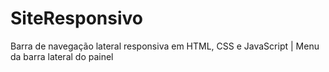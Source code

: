 # SiteResponsivo
Barra de navegação lateral responsiva em HTML, CSS e JavaScript | Menu da barra lateral do painel
